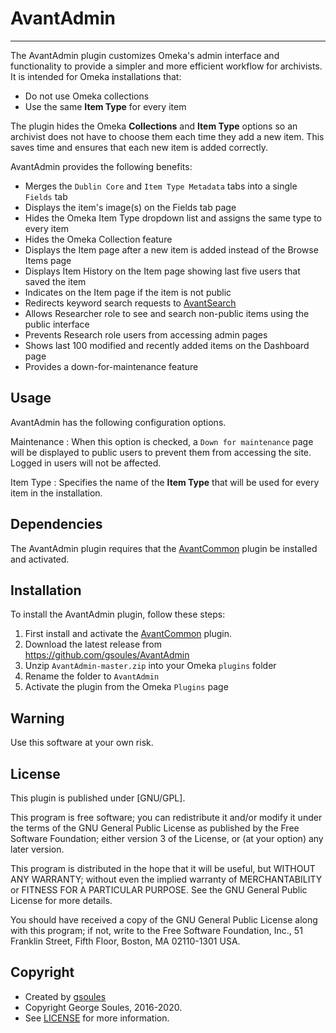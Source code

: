 # AvantAdmin

---

The AvantAdmin plugin customizes Omeka's admin interface and functionality to provide a simpler and more
efficient workflow for archivists. It is intended for Omeka installations that:

-   Do not use Omeka collections
-   Use the same **Item Type** for every item
 
The plugin hides the Omeka **Collections** and **Item Type** options so an archivist does not have
to choose them each time they add a new item. This saves time and ensures that each
new item is added correctly.

AvantAdmin provides the following benefits:

-   Merges the `Dublin Core` and `Item Type Metadata` tabs into a single `Fields` tab
-   Displays the item's image(s) on the Fields tab page
-   Hides the Omeka Item Type dropdown list and assigns the same type to every item
-   Hides the Omeka Collection feature
-   Displays the Item page after a new item is added instead of the Browse Items page
-   Displays Item History on the Item page showing last five users that saved the item
-   Indicates on the Item page if the item is not public
-   Redirects keyword search requests to [AvantSearch]
-   Allows Researcher role to see and search non-public items using the public interface
-   Prevents Research role users from accessing admin pages
-   Shows last 100 modified and recently added items on the Dashboard page
-   Provides a down-for-maintenance feature

## Usage
AvantAdmin has the following configuration options.

Maintenance
:   When this option is checked, a `Down for maintenance` page will be displayed to public users to prevent
    them from accessing the site. Logged in users will not be affected.

Item Type
:   Specifies the name of the **Item Type** that will be used for every item in the installation.

## Dependencies
The AvantAdmin plugin requires that the [AvantCommon] plugin be installed and activated.

## Installation

To install the AvantAdmin plugin, follow these steps:

1. First install and activate the [AvantCommon] plugin.
1. Download the latest release from <https://github.com/gsoules/AvantAdmin>
1. Unzip `AvantAdmin-master.zip` into your Omeka `plugins` folder
1. Rename the folder to `AvantAdmin`
1. Activate the plugin from the Omeka `Plugins` page

## Warning

Use this software at your own risk.

##  License

This plugin is published under [GNU/GPL].

This program is free software; you can redistribute it and/or modify it under
the terms of the GNU General Public License as published by the Free Software
Foundation; either version 3 of the License, or (at your option) any later
version.

This program is distributed in the hope that it will be useful, but WITHOUT
ANY WARRANTY; without even the implied warranty of MERCHANTABILITY or FITNESS
FOR A PARTICULAR PURPOSE. See the GNU General Public License for more
details.

You should have received a copy of the GNU General Public License along with
this program; if not, write to the Free Software Foundation, Inc.,
51 Franklin Street, Fifth Floor, Boston, MA 02110-1301 USA.

Copyright
---------

-   Created by [gsoules](https://github.com/gsoules) 
-   Copyright George Soules, 2016-2020.
-   See [LICENSE](https://github.com/gsoules/AvantAdmin/blob/master/LICENSE) for more information.


[AvantAdmin]:         ../avantadmin/avantadmin.md
[AvantCommon]:        ../avantcommon/avantcommon.md
[AvantCustom]:        ../avantcustom/avantcustom.md
[AvantDPLA]:          ../avantdpla/avantdpla.md
[AvantElements]:      ../avantelements/avantelements.md
[AvantElasticsearch]: ../avantelasticsearch/avantelasticsearch.md
[AvantRelationships]: ../avantrelationships/avantrelationships.md
[AvantSearch]:        ../avantsearch/avantsearch.md
[AvantS3]:            ../avants3/avants3.md
